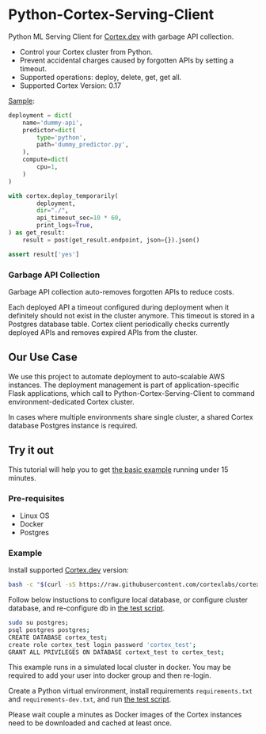# Python-Cortex-Serving-Client

Python ML Serving Client for [Cortex.dev](https://cortex.dev) with garbage API collection.

- Control your Cortex cluster from Python. 
- Prevent accidental charges caused by forgotten APIs by setting a timeout.
- Supported operations: deploy, delete, get, get all.
- Supported Cortex Version: 0.17

[Sample](/integration_test/integration_test.py):
```python
deployment = dict(
    name='dummy-api',
    predictor=dict(
        type='python',
        path='dummy_predictor.py',
    ),
    compute=dict(
        cpu=1,
    )
)

with cortex.deploy_temporarily(
        deployment,
        dir="./",
        api_timeout_sec=10 * 60,
        print_logs=True,
) as get_result:
    result = post(get_result.endpoint, json={}).json()

assert result['yes']
```

### Garbage API Collection
Garbage API collection auto-removes forgotten APIs to reduce costs.

Each deployed API a timeout configured during deployment when it definitely should not exist in the cluster anymore.
This timeout is stored in a Postgres database table.
Cortex client periodically checks currently deployed APIs and removes expired APIs from the cluster.

## Our Use Case
We use this project to automate deployment to auto-scalable AWS instances.
The deployment management is part of application-specific Flask applications,
which call to Python-Cortex-Serving-Client to command environment-dedicated Cortex cluster.

In cases where multiple environments share single cluster, a shared Cortex database Postgres instance is required.

## Try it out
This tutorial will help you to get [the basic example](/integration_test/integration_test.py) running under 15 minutes.

### Pre-requisites
- Linux OS
- Docker
- Postgres

### Example

Install supported [Cortex.dev](https://cortex.dev) version:
```bash
bash -c "$(curl -sS https://raw.githubusercontent.com/cortexlabs/cortex/0.17/get-cli.sh)";
```


Follow below instuctions to configure local database,
or configure cluster database,
and re-configure db in [the test script](/integration_test/integration_test.py). 

```bash
sudo su postgres;
psql postgres postgres;
CREATE DATABASE cortex_test;
create role cortex_test login password 'cortex_test';
GRANT ALL PRIVILEGES ON DATABASE cortext_test to cortex_test;
```

This example runs in a simulated local cluster in docker. 
You may be required to add your user into docker group and then re-login.

Create a Python virtual environment, install requirements `requirements.txt` and `requirements-dev.txt`, 
and run [the test script](/integration_test/integration_test.py). 

Please wait couple a minutes as Docker images of the Cortex instances need to be downloaded and cached at least once.


